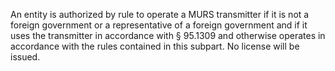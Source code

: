 An entity is authorized by rule to operate a MURS transmitter if it is not a foreign government or a representative of a foreign government and if it uses the transmitter in accordance with § 95.1309 and otherwise operates in accordance with the rules contained in this subpart. No license will be issued.

